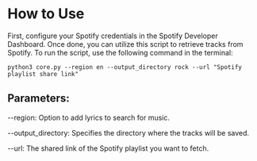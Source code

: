 # How to Use

First, configure your Spotify credentials in the Spotify Developer Dashboard.
Once done, you can utilize this script to retrieve tracks from Spotify.
To run the script, use the following command in the terminal:

```
python3 core.py --region en --output_directory rock --url "Spotify playlist share link"
```

## Parameters:

--region: Option to add lyrics to search for music.

--output_directory: Specifies the directory where the tracks will be saved.

--url: The shared link of the Spotify playlist you want to fetch.





